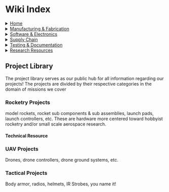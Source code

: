 # Wiki Index

<details>

<summary><a href="../">Home</a></summary>

Homepage and landing page for the wiki

</details>

<details>

<summary><a href="../manufacturing-and-fabrication/">Manufacturing &#x26; Fabrication</a></summary>

Library of resources and reference about 3D printing, CNC machining, and anything manufacturing or fabrication.

</details>

<details>

<summary><a href="../software-and-electronics/">Software &#x26; Electronics</a></summary>



</details>

<details>

<summary><a href="../supply-chain/">Supply Chain</a></summary>



</details>

<details>

<summary><a href="../testing-and-documentation/">Testing &#x26; Documentation</a></summary>



</details>

<details>

<summary><a href="../page-3.md">Research Resources</a></summary>



</details>

##

## Project Library

The project library serves as our public hub for all information regarding our projects! The projects are divided by their respective categories in the domain of missions we cover

### Rocketry Projects

model rockets, rocket sub components & sub assemblies, launch pads, launch controllers, etc. These are hardware more centered toward hobbyist rocketry and/or small scale aerospace research.

#### Technical Resource

### UAV Projects

Drones, drone controllers, drone ground systems, etc.&#x20;

### Tactical Projects

Body armor, radios, helmets, IR Strobes, you name it!
